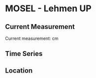 # MOSEL - Lehmen UP

## Current Measurement

Current measurement: <Value topic="rivers/pegel-online/MOSEL/Lehmen UP/measurementValue"/> cm

## Time Series

<TimeSeries topic="rivers/pegel-online/MOSEL/Lehmen UP/measurementValue" period="week" />

## Location

<WorldMap>
  <Marker lat="50.278471114674986" lon="7.457696497597087" labelTopic="rivers/pegel-online/MOSEL/Lehmen UP" />
</WorldMap>
